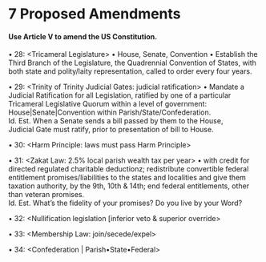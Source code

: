 # 7 Proposed Amendments

#### Use Article V to amend the US Constitution.

• 28: \<Tricameral Legislature> • House, Senate, Convention • Establish the Third Branch of the Legislature, the Quadrennial Convention of States, with both state and polity/laity representation, called to order every four years.&#x20;

• 29: \<Trinity of Trinity Judicial Gates: judicial ratification> • Mandate a Judicial Ratification for all Legislation, ratified by one of a particular Tricameral Legislative Quorum within a level of government: House|Senate|Convention within Parish/State/Confederation. \
&#x20;  Id. Est. When a Senate sends a bill passed by them to the House, \
&#x20;              Judicial Gate must ratify, prior to presentation of bill to House.&#x20;

• 30: \<Harm Principle: laws must pass Harm Principle>

• 31: \<Zakat Law: 2.5% local parish wealth tax per year> • with credit for directed regulated charitable deductionz; redistribute convertible federal entitlement promises/liabilities to the states and localities and give them taxation authority, by the 9th, 10th & 14th; end federal entitlements, other than veteran promises.\
&#x20;  Id. Est. What’s the fidelity of your promises? Do you live by your Word?&#x20;

• 32: \<Nullification legislation \[inferior veto & superior override>&#x20;

• 33: \<Membership Law: join/secede/expel>&#x20;

• 34: \<Confederation | Parish•State•Federal>
